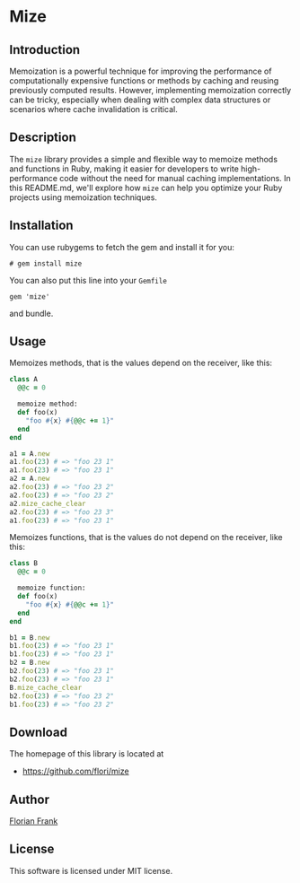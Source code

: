 # Mize


## Introduction

Memoization is a powerful technique for improving the performance of
computationally expensive functions or methods by caching and reusing
previously computed results. However, implementing memoization correctly can be
tricky, especially when dealing with complex data structures or scenarios where
cache invalidation is critical.

## Description

The `mize` library provides a simple and flexible way to memoize methods and
functions in Ruby, making it easier for developers to write high-performance
code without the need for manual caching implementations. In this README.md,
we'll explore how `mize` can help you optimize your Ruby projects using
memoization techniques.

## Installation

You can use rubygems to fetch the gem and install it for you:

    # gem install mize

You can also put this line into your `Gemfile`

    gem 'mize'

and bundle.

## Usage

Memoizes methods, that is the values depend on the receiver, like this:

```ruby
class A
  @@c = 0

  memoize method:
  def foo(x)
    "foo #{x} #{@@c += 1}"
  end
end

a1 = A.new
a1.foo(23) # => "foo 23 1"
a1.foo(23) # => "foo 23 1"
a2 = A.new
a2.foo(23) # => "foo 23 2"
a2.foo(23) # => "foo 23 2"
a2.mize_cache_clear
a2.foo(23) # => "foo 23 3"
a1.foo(23) # => "foo 23 1"
```

Memoizes functions, that is the values do not depend on the receiver, like
this:

```ruby
class B
  @@c = 0

  memoize function:
  def foo(x)
    "foo #{x} #{@@c += 1}"
  end
end

b1 = B.new
b1.foo(23) # => "foo 23 1"
b1.foo(23) # => "foo 23 1"
b2 = B.new
b2.foo(23) # => "foo 23 1"
b2.foo(23) # => "foo 23 1"
B.mize_cache_clear
b2.foo(23) # => "foo 23 2"
b1.foo(23) # => "foo 23 2"
```

## Download

The homepage of this library is located at

* https://github.com/flori/mize

## Author

[Florian Frank](mailto:flori@ping.de)

## License

This software is licensed under MIT license.

